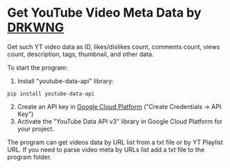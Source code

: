 # Get YouTube Video Meta Data by [DRKWNG](https://drkwng.rocks)
Get such YT video data as ID, likes/dislikes count, comments count, views count, description, tags, 
thumbnail, and other data.

To start the program:

1. Install "youtube-data-api" library: 

`pip install youtube-data-api`

2. Create an API key in [Google Cloud Platform](https://console.cloud.google.com/) ("Create Credentials -> API Key")
3. Activate the "YouTube Data API v3" library in Google Cloud Platform for your project.

The program can get videos data by URL list from a txt file or by YT Playlist URL.
If you need to parse video meta by URLs list add a txt file to the program folder.